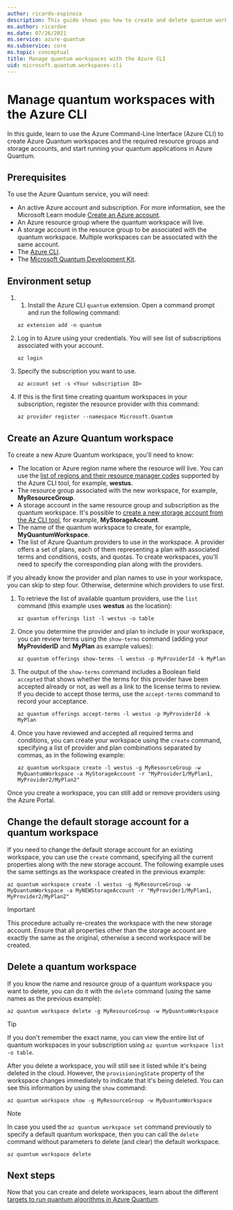 ```yaml
---
author: ricardo-espinoza
description: This guide shows you how to create and delete quantum workspaces using the Azure command-line tool.
ms.author: ricardoe
ms.date: 07/26/2021
ms.service: azure-quantum
ms.subservice: core
ms.topic: conceptual
title: Manage quantum workspaces with the Azure CLI
uid: microsoft.quantum.workspaces-cli
---
```


# Manage quantum workspaces with the Azure CLI

In this guide, learn to use the Azure Command-Line Interface (Azure CLI) to create Azure Quantum workspaces and the required resource groups and storage accounts, and start running your quantum applications in Azure Quantum.

## Prerequisites

To use the Azure Quantum service, you will need:

- An active Azure account and subscription. For more information, see the Microsoft Learn module [Create an Azure account](/learn/modules/create-an-azure-account/).
- An Azure resource group where the quantum workspace will live.
- A storage account in the resource group to be associated with the quantum workspace. Multiple workspaces can be associated with the same account.
- The [Azure CLI](/cli/azure/install-azure-cli).
- The [Microsoft Quantum Development Kit](xref:microsoft.quantum.install-qdk.overview).

## Environment setup

1. 1. Install the Azure CLI `quantum` extension. Open a command prompt and run the following command:

    ```azurecli
    az extension add -n quantum
    ```

1. Log in to Azure using your credentials. You will see list of subscriptions associated with your account.

   ```azurecli
   az login
   ```

1. Specify the subscription you want to use.

   ```azurecli
   az account set -s <Your subscription ID>
   ```

1. If this is the first time creating quantum workspaces in your subscription, register the resource provider with this command:

   ```azurecli
   az provider register --namespace Microsoft.Quantum
   ```


## Create an Azure Quantum workspace

To create a new Azure Quantum workspace, you'll need to know:

- The location or Azure region name where the resource will live. You can use the [list of regions and their resource manager codes](https://github.com/Azure/azure-extensions-cli#regions) supported by the Azure CLI tool, for example, **westus**.
- The resource group associated with the new workspace, for example, **MyResourceGroup**.
- A storage account in the same resource group and subscription as the quantum workspace. It's possible to [create a new storage account from the Az CLI tool](/cli/azure/storage/account#az_storage_account_create), for example, **MyStorageAccount**.
- The name of the quantum workspace to create, for example, **MyQuantumWorkspace**.
- The list of Azure Quantum providers to use in the workspace. A provider offers a set of plans, each of them representing a plan with associated terms and conditions, costs, and quotas. To create workspaces, you'll need to specify the corresponding plan along with the providers.

If you already know the provider and plan names to use in your workspace, you can skip to step four. Otherwise, determine which providers to use first.

1. To retrieve the list of available quantum providers, use the `list` command (this example uses **westus** as the location):

   ```azurecli
   az quantum offerings list -l westus -o table
   ```

1. Once you determine the provider and plan to include in your workspace, you can review terms using the `show-terms` command (adding your **MyProviderID** and **MyPlan** as example values):

   ```azurecli
   az quantum offerings show-terms -l westus -p MyProviderId -k MyPlan
   ```

1. The output of the `show-terms` command includes a Boolean field `accepted` that shows whether the terms for this provider have been accepted already or not, as well as a link to the license terms to review. If you decide to accept those terms, use the `accept-terms` command to record your acceptance.

   ```azurecli
   az quantum offerings accept-terms -l westus -p MyProviderId -k MyPlan
   ```

1. Once you have reviewed and accepted all required terms and conditions, you can create your workspace using the `create` command, specifying a list of provider and plan combinations separated by commas, as in the following example:

   ```azurecli
   az quantum workspace create -l westus -g MyResourceGroup -w MyQuantumWorkspace -a MyStorageAccount -r "MyProvider1/MyPlan1, MyProvider2/MyPlan2"
   ```

Once you create a workspace, you can still add or remove providers using the Azure Portal.

## Change the default storage account for a quantum workspace

If you need to change the default storage account for an existing workspace, you can use the `create` command, specifying all the current properties along with the new storage account. The following example uses the same settings as the workspace created in the previous example:

   ```azurecli
   az quantum workspace create -l westus -g MyResourceGroup -w MyQuantumWorkspace -a MyNEWStorageAccount -r "MyProvider1/MyPlan1, MyProvider2/MyPlan2"
   ```

> [!IMPORTANT]
> This procedure actually re-creates the workspace with the new storage account. Ensure that all properties other than the storage account are exactly the same as the original, otherwise a second workspace will be created.

## Delete a quantum workspace

If you know the name and resource group of a quantum workspace you want to delete, you can do it with the `delete` command (using the same names as the previous example):

   ```azurecli
   az quantum workspace delete -g MyResourceGroup -w MyQuantumWorkspace
   ```

> [!TIP]
> If you don't remember the exact name, you can view the entire list of quantum workspaces in your subscription using  `az quantum workspace list -o table`.

After you delete a workspace, you will still see it listed while it's being deleted in the cloud. However, the `provisioningState` property of the workspace changes immediately to indicate that it's being deleted. You can see this information by using the `show` command:

   ```azurecli
   az quantum workspace show -g MyResourceGroup -w MyQuantumWorkspace
   ```

> [!NOTE]
> In case you used the `az quantum workspace set` command previously to specify a default quantum workspace, then you can call the `delete` command without parameters to delete (and clear) the default workspace.

   ```azurecli
   az quantum workspace delete
   ```

## Next steps

Now that you can create and delete workspaces, learn about the different [targets to run quantum algorithms in Azure Quantum](xref:microsoft.quantum.reference.qio-target-list).
